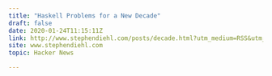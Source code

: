 ```yaml
---
title: "Haskell Problems for a New Decade"
draft: false
date: 2020-01-24T11:15:11Z
link: http://www.stephendiehl.com/posts/decade.html?utm_medium=RSS&utm_source=hune
site: www.stephendiehl.com
topic: Hacker News  

---
```

